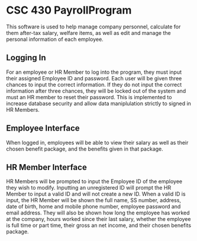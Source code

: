 # CSC 430 PayrollProgram
This software is used to help manage company personnel, calculate for them after-tax salary, welfare items, as well as edit and manage the personal information of each employee.

## Logging In
For an employee or HR Member to log into the program, they must input their assigned Employee ID and password. Each user will be given three chances to input the correct information. If they do not input the correct information after three chances, they will be locked out of the system and must an HR member to reset their password. This is implemented to increase database security and allow data maniplulation strictly to signed in HR Members.

## Employee Interface
When logged in, employees will be able to view their salary as well as their chosen benefit package, and the benefits given in that package.

## HR Member Interface
HR Members will be prompted to input the Employee ID of the employee they wish to modify. Inputting an unregistered ID will prompt the HR Member to input a valid ID and will not create a new ID. When a valid ID is input, the HR Member will be shown the full name, SS number, address, date of birth, home and mobile phone number, employee password and email address. They will also be shown how long the employee has worked at the company, hours worked since their last salary, whether the employee is full time or part time, their gross an net income, and their chosen benefits package.

